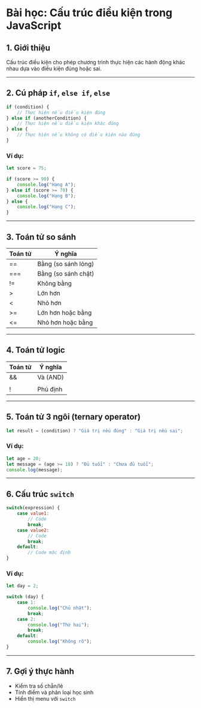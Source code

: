 # Bài học: Cấu trúc điều kiện trong JavaScript

## 1. Giới thiệu
Cấu trúc điều kiện cho phép chương trình thực hiện các hành động khác nhau dựa vào điều kiện đúng hoặc sai.

---

## 2. Cú pháp `if`, `else if`, `else`

```javascript
if (condition) {
    // Thực hiện nếu điều kiện đúng
} else if (anotherCondition) {
    // Thực hiện nếu điều kiện khác đúng
} else {
    // Thực hiện nếu không có điều kiện nào đúng
}
```

### Ví dụ:
```javascript
let score = 75;

if (score >= 90) {
    console.log("Hạng A");
} else if (score >= 70) {
    console.log("Hạng B");
} else {
    console.log("Hạng C");
}
```

---

## 3. Toán tử so sánh

| Toán tử | Ý nghĩa               |
|--------|------------------------|
| ==     | Bằng (so sánh lỏng)     |
| ===    | Bằng (so sánh chặt)     |
| !=     | Không bằng              |
| >      | Lớn hơn                 |
| <      | Nhỏ hơn                 |
| >=     | Lớn hơn hoặc bằng       |
| <=     | Nhỏ hơn hoặc bằng       |

---

## 4. Toán tử logic

| Toán tử | Ý nghĩa      |
|--------|---------------|
| &&     | Và (AND)     |
| ||     | Hoặc (OR)    |
| !      | Phủ định     |

---

## 5. Toán tử 3 ngôi (ternary operator)

```javascript
let result = (condition) ? "Giá trị nếu đúng" : "Giá trị nếu sai";
```

### Ví dụ:
```javascript
let age = 20;
let message = (age >= 18) ? "Đủ tuổi" : "Chưa đủ tuổi";
console.log(message);
```

---

## 6. Cấu trúc `switch`

```javascript
switch(expression) {
    case value1:
        // Code
        break;
    case value2:
        // Code
        break;
    default:
        // Code mặc định
}
```

### Ví dụ:
```javascript
let day = 2;

switch (day) {
    case 1:
        console.log("Chủ nhật");
        break;
    case 2:
        console.log("Thứ hai");
        break;
    default:
        console.log("Không rõ");
}
```

---

## 7. Gợi ý thực hành

- Kiểm tra số chẵn/lẻ
- Tính điểm và phân loại học sinh
- Hiển thị menu với `switch`
